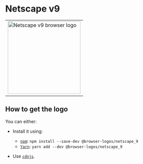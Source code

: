 Netscape v9
===========

<!-- markdownlint-disable line-length no-inline-html -->
<table>
    <tr height=240>
        <td>
            <a href="https://github.com/alrra/browser-logos/tree/2f65c7e7b899d8118ab82bffef1d5f0284318d1f/src/archive/netscape_9">
                <img width=230 src="https://raw.githubusercontent.com/alrra/browser-logos/2f65c7e7b899d8118ab82bffef1d5f0284318d1f/src/archive/netscape_9/netscape_9.svg?sanitize=true" alt="Netscape v9 browser logo">
            </a>
        </td>
    </tr>
</table>
<!-- markdownlint-enable line-length no-inline-html -->

How to get the logo
-------------------

You can either:

* Install it using:

  * [`npm`][npm]: `npm install --save-dev @browser-logos/netscape_9`
  * [`Yarn`][yarn]: `yarn add --dev @browser-logos/netscape_9`

* Use [`cdnjs`][cdnjs].

<!-- Link labels: -->

[cdnjs]: https://cdnjs.com/libraries/browser-logos
[npm]: https://www.npmjs.com/
[yarn]: https://yarnpkg.com/
